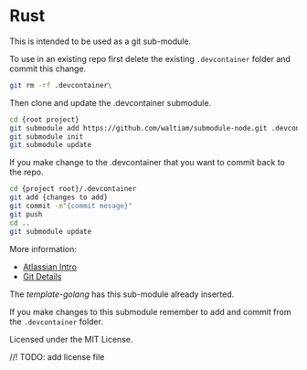 # Rust

This is intended to be used as a git sub-module. 

To use in an existing repo first delete the existing `.devcontainer` folder and commit this change.

```bash
git rm -rf .devcontainer\
```

Then clone and update the .devcontainer submodule.

```bash
cd {root project}
git submodule add https://github.com/waltiam/submodule-node.git .devcontainer
git submodule init
git submodule update
```

If you make change to the .devcontainer that you want to commit back to the repo.

```bash
cd {project root}/.devcontainer
git add {changes to add}
git commit -m"{commit mesage}"
git push
cd ..
git submodule update
```

More information:

- [Atlassian Intro](https://www.atlassian.com/git/tutorials/git-submodule)
- [Git Details](https://git-scm.com/book/en/v2/Git-Tools-Submodules)

The _template-golang_ has this sub-module already inserted.

If you make changes to this submodule remember to add and commit from the `.devcontainer` folder.

Licensed under the MIT License.

//! TODO: add license file
